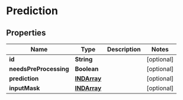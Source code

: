 

# Prediction

## Properties

Name | Type | Description | Notes
------------ | ------------- | ------------- | -------------
**id** | **String** |  |  [optional]
**needsPreProcessing** | **Boolean** |  |  [optional]
**prediction** | [**INDArray**](INDArray.md) |  |  [optional]
**inputMask** | [**INDArray**](INDArray.md) |  |  [optional]




